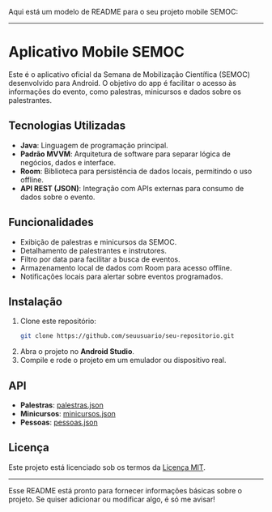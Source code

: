 Aqui está um modelo de README para o seu projeto mobile SEMOC:

---

# Aplicativo Mobile SEMOC

Este é o aplicativo oficial da Semana de Mobilização Científica (SEMOC) desenvolvido para Android. O objetivo do app é facilitar o acesso às informações do evento, como palestras, minicursos e dados sobre os palestrantes.

## Tecnologias Utilizadas
- **Java**: Linguagem de programação principal.
- **Padrão MVVM**: Arquitetura de software para separar lógica de negócios, dados e interface.
- **Room**: Biblioteca para persistência de dados locais, permitindo o uso offline.
- **API REST (JSON)**: Integração com APIs externas para consumo de dados sobre o evento.

## Funcionalidades
- Exibição de palestras e minicursos da SEMOC.
- Detalhamento de palestrantes e instrutores.
- Filtro por data para facilitar a busca de eventos.
- Armazenamento local de dados com Room para acesso offline.
- Notificações locais para alertar sobre eventos programados.

## Instalação
1. Clone este repositório:
   ```bash
   git clone https://github.com/seuusuario/seu-repositorio.git
   ```
2. Abra o projeto no **Android Studio**.
3. Compile e rode o projeto em um emulador ou dispositivo real.

## API
- **Palestras**: [palestras.json](https://raw.githubusercontent.com/ucsal/semoc/main/api/palestras.json)
- **Minicursos**: [minicursos.json](https://raw.githubusercontent.com/ucsal/semoc/main/api/minicursos.json)
- **Pessoas**: [pessoas.json](https://raw.githubusercontent.com/ucsal/semoc/main/api/pessoas.json)

## Licença
Este projeto está licenciado sob os termos da [Licença MIT](LICENSE).

---

Esse README está pronto para fornecer informações básicas sobre o projeto. Se quiser adicionar ou modificar algo, é só me avisar!
